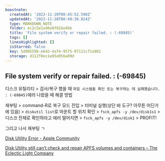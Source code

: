 ```yaml
---
boostnote:
  createdAt: '2022-11-28T08:45:52.598Z'
  updatedAt: '2022-11-28T08:49:30.824Z'
  type: MARKDOWN_NOTE
  folder: ec2c5e1a46e8f816e4bb
  title: 'File system verify or repair failed. : (-69845)'
  tags: []
  linesHighlighted: []
  isStarred: false
  key: 5d80559b-eb42-4af4-9575-07111cf1a981
  storage: d112f8ec1e85e056a09d
---
```


File system verify or repair failed. : (-69845)
---
디스크 유틸리티 > 검사/복구 했을 때 `파일 시스템을 확인 또는 복구하는 데 실패했습니다. : (-69845)`에러 나왔을 때 해결 방법

재부팅 > command-R로 복구 모드 진입 > 터미널 실행(상단 바 도구? 아무튼 어딘가에 있음) > `diskutil list`로 마운트 할 위치 확인 > `fsck_apfs -y /dev/disk1s1` > 디스크 전체로 확인하라고 에러 떨어지면 > `fsck_apfs -y /dev/disk1` > PROFIT!

그리고 나서 재부팅 ㄱ


[Disk Utility Error - Apple Community](https://discussions.apple.com/thread/253724690)

[Disk Utility still can’t check and repair APFS volumes and containers – The Eclectic Light Company](https://eclecticlight.co/2021/11/19/disk-utility-still-cant-check-and-repair-apfs-volumes-and-containers/)

